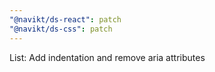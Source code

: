 ```yaml
---
"@navikt/ds-react": patch
"@navikt/ds-css": patch
---
```


List: Add indentation and remove aria attributes
